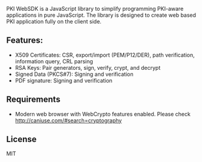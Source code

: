PKI WebSDK is a JavaScript library to simplify programming PKI-aware applications in pure JavaScript. The library
is designed to create web based PKI application fully on the client side.

## Features:
* X509 Certificates: CSR, export/import (PEM/P12/DER), path verification, information query, CRL parsing
* RSA Keys: Pair generators, sign, verify, crypt, and decrypt
* Signed Data (PKCS#7): Signing and verification
* PDF signature: Signing and verification

## Requirements
* Modern web browser with WebCrypto features enabled. Please check http://caniuse.com/#search=cryptography

## License
MIT
